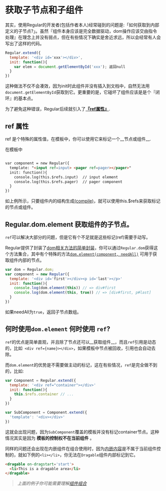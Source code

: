 
# 获取子节点和子组件

其实，使用Regular的开发者(包括作者本人)经常碰到的问题是:「如何获取到内部定义的子节点?」。虽然『组件本身应该是完全数据驱动，dom操作应该交由指令处理』在理念上并没有弱点，但在有些情况下确实是舍近求远，所以会经常有人会写出了这样的代码。

```js
Regular.extend({
  template: '<div id='xxx'></div>',
  init: function(){
    var elem = document.getElementById('xxx'); 返回null
  }
})
```

这种做法不仅不会凑效，因为init时此组件并没有插入到文档中，自然无法用`document.getElementById`获取到它。更重要的是，它碰坏了组件应该是是个『闭环』的基本点。

为了避免这种错误，Regular后续就引入了[__『ref属性』__]({{api}}#ref). 

## ref 属性

ref 是个特殊的属性值，在模板中，你可以使用它来标记一个__节点或组件__.

在模板中

```html

var component = new Regular({
  template: "<input ref=input> <pager ref=pager></pager>"
  init: function(){
    console.log(this.$refs.input)  // input element
    console.log(this.$refs.pager)  // pager component
  }
})

```

如上例所示，只要组件内的结构生成[(compile)](component/lifecycle.md)，就可以使用this.$refs来获取标记的节点或组件。


## Regular.dom.element 获取组件的子节点。

`ref`可以解决大部分的问题，但是它有个不足就是这些标记(ref)需要手动写。

Regular提供了封装了[dom相关方法的简单封装]({{api}}#dom)，你可以通过`Regular.dom`获得这个方法集合，其中有个特殊的方法[`dom.element(component, needAll)`]() 可用于获取组件内部的节点。

```js
var dom = Regular.dom;
var component = new Regular({
  template: '<div id='first'></div><p id='last'></p>'
  init: function(){
    console.log(dom.element(this)) // => div#first  
    console.log(dom.element(this, true)) // => [div#first, p#last]
  }
})
```

如果needAll为`true`，返回子节点数组。



## 何时使用`dom.element` 何时使用 `ref`?


`ref`的优点是简单直观，并且除了节点还可以__获取组件__，而且`ref`引用是动态的，比如` <div ref={name}></div>`，如果模板中节点被回收，引用也会自动去除。

而`dom.element`的优势是不需要做主动的标记，这在有些情况，`ref`是完全做不到的，比如:


```js
var Component = Regular.extend({
  template: '<div ref="container"></div>'
  init: function(){
    this.$refs.container // ...
  }
})

var SubComponent = Component.extend({
  'template': '<div></div>'
})

```

这就会出现问题，因为`SubComponent`覆盖的模板并没有标记container节点。这种情况其实是因为 __模板的控制权不在当前组件__ 。

同样的问题还会出现在内嵌组件在组合使用时，因为[内嵌内容](component/composite.md)是不属于当前组件控制的，就如下例的`<li></li>`，你无法在`Dragable`组件内部标记到它。

```html
<dragable on-dragstart='start'>
  <li>This is a dragable area</li>
</dragable>
```

> _上面的例子你可能需要理解[组件组合](component/composite.md)_


